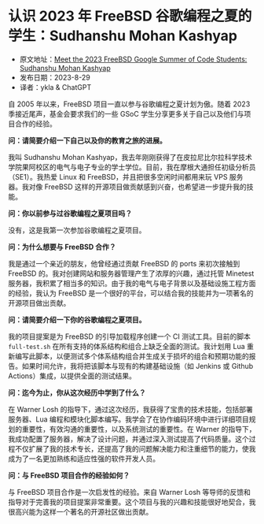 # 认识 2023 年 FreeBSD 谷歌编程之夏的学生：Sudhanshu Mohan Kashyap

- 原文地址：[Meet the 2023 FreeBSD Google Summer of Code Students: Sudhanshu Mohan Kashyap](https://freebsdfoundation.org/blog/meet-the-2023-freebsd-google-summer-of-code-students-sudhanshu-mohan-kashyap/)
- 发布日期：2023-8-29
- 译者：ykla & ChatGPT

自 2005 年以来，FreeBSD 项目一直以参与谷歌编程之夏计划为傲。随着 2023 季接近尾声，基金会要求我们的一些 GSoC 学生分享更多关于自己以及他们与项目合作的经验。

**问：请简要介绍一下自己以及你的教育之旅的进展。**

我叫 Sudhanshu Mohan Kashyap，我去年刚刚获得了在皮拉尼比尔拉科学技术学院果阿校区的电气与电子专业的学士学位。目前，我在摩根大通担任初级分析员（SE1）。我热爱 Linux 和 FreeBSD，并且把很多空闲时间都用来玩 VPS 服务器。我对像 FreeBSD 这样的开源项目做贡献感到兴奋，也希望进一步提升我的技能。

**问：你以前参与过谷歌编程之夏项目吗？**

没有，这是我第一次参加谷歌编程之夏项目。

**问：为什么想要与 FreeBSD 合作？**

我是通过一个亲近的朋友，他曾经通过贡献 FreeBSD 的 ports 来初次接触到 FreeBSD 的。我对创建网站和服务器管理产生了浓厚的兴趣，通过托管 Minetest 服务器，我积累了相当多的知识。由于我的电气与电子背景以及基础设施工程方面的经验，我认为 FreeBSD 是一个很好的平台，可以结合我的技能并为一项著名的开源项目做出贡献。

**问：请简要介绍一下你的谷歌编程之夏项目。**

我的项目提案是为 FreeBSD 的引导加载程序创建一个 CI 测试工具。目前的脚本 `full-test.sh` 在所有支持的体系结构和组合上缺乏全面的测试。我计划用 Lua 重新编写此脚本，以便测试多个体系结构组合并生成关于损坏的组合和预期功能的报告。如果时间允许，我将把该脚本与现有的构建基础设施（如 Jenkins 或 Github Actions）集成，以提供全面的测试结果。

**问：迄今为止，你从这次经历中学到了什么？**

在 Warner Losh 的指导下，通过这次经历，我获得了宝贵的技术技能，包括部署服务器、Lua 编程和模块化脚本编写。我学会了在协作编码环境中进行详细项目规划的重要性，有效沟通的重要性，以及系统测试的重要性。在 Warner 的指导下，我成功配置了服务器，解决了设计问题，并通过深入测试提高了代码质量。这个过程不仅扩展了我的技术专长，还提高了我的问题解决能力和注重细节的能力，使我成为了一名更加熟练和适应性强的软件开发人员。

**问：与 FreeBSD 项目合作的经验如何？**

与 FreeBSD 项目合作是一次启发性的经验。来自 Warner Losh 等导师的反馈和指导对于完善我的项目提案非常重要。这个项目与我的兴趣和技能很好地契合，我很高兴能为这样一个著名的开源社区做出贡献。
